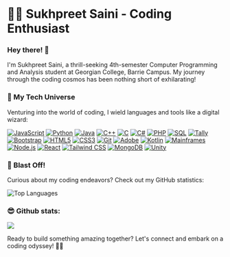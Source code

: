 # 👨‍💻 Sukhpreet Saini - Coding Enthusiast

### Hey there! 👋

I'm Sukhpreet Saini, a thrill-seeking 4th-semester Computer Programming and Analysis student at Georgian College, Barrie Campus. My journey through the coding cosmos has been nothing short of exhilarating!

### 💼 My Tech Universe

Venturing into the world of coding, I wield languages and tools like a digital wizard:

[![JavaScript](https://img.shields.io/badge/-JavaScript-F7DF1E?style=flat-square&logo=JavaScript&logoColor=black)](https://developer.mozilla.org/en-US/docs/Web/JavaScript)
[![Python](https://img.shields.io/badge/-Python-3776AB?style=flat-square&logo=Python&logoColor=white)](https://www.python.org/)
[![Java](https://img.shields.io/badge/-Java-007396?style=flat-square&logo=Java&logoColor=white)](https://www.oracle.com/java/)
[![C++](https://img.shields.io/badge/-C++-00599C?style=flat-square&logo=C%2B%2B&logoColor=white)](https://isocpp.org/)
[![C](https://img.shields.io/badge/-C-A8B9CC?style=flat-square&logo=C&logoColor=black)](https://en.wikipedia.org/wiki/C_(programming_language))
[![C#](https://img.shields.io/badge/-C%23-239120?style=flat-square&logo=C-Sharp&logoColor=white)](https://docs.microsoft.com/en-us/dotnet/csharp/)
[![PHP](https://img.shields.io/badge/-PHP-777BB4?style=flat-square&logo=PHP&logoColor=white)](https://www.php.net/)
[![SQL](https://img.shields.io/badge/-SQL-4479A1?style=flat-square&logo=MySQL&logoColor=white)](https://www.w3schools.com/sql/)
[![Tally](https://img.shields.io/badge/-Tally-8737BF?style=flat-square&logo=Tally&logoColor=white)](https://tallysolutions.com/)
[![Bootstrap](https://img.shields.io/badge/-Bootstrap-563D7C?style=flat-square&logo=Bootstrap&logoColor=white)](https://getbootstrap.com/)
[![HTML5](https://img.shields.io/badge/-HTML5-E34F26?style=flat-square&logo=HTML5&logoColor=white)](https://developer.mozilla.org/en-US/docs/Web/HTML)
[![CSS3](https://img.shields.io/badge/-CSS3-1572B6?style=flat-square&logo=CSS3&logoColor=white)](https://developer.mozilla.org/en-US/docs/Web/CSS)
[![Git](https://img.shields.io/badge/-Git-F05032?style=flat-square&logo=Git&logoColor=white)](https://git-scm.com/)
[![Adobe](https://img.shields.io/badge/-Adobe-FF0000?style=flat-square&logo=Adobe&logoColor=white)](https://www.adobe.com/)
[![Kotlin](https://img.shields.io/badge/-Kotlin-0095D5?style=flat-square&logo=Kotlin&logoColor=white)](https://kotlinlang.org/)
[![Mainframes](https://img.shields.io/badge/-Mainframes-007ACC?style=flat-square&logo=IBM&logoColor=white)](https://www.ibm.com/it-infrastructure/z/mainframe)
[![Node.js](https://img.shields.io/badge/-Node.js-339933?style=flat-square&logo=Node.js&logoColor=white)](https://nodejs.org/)
[![React](https://img.shields.io/badge/-React-61DAFB?style=flat-square&logo=React&logoColor=black)](https://reactjs.org/)
[![Tailwind CSS](https://img.shields.io/badge/-Tailwind%20CSS-38B2AC?style=flat-square&logo=Tailwind%20CSS&logoColor=white)](https://tailwindcss.com/)
[![MongoDB](https://img.shields.io/badge/-MongoDB-47A248?style=flat-square&logo=MongoDB&logoColor=white)](https://www.mongodb.com/)
[![Unity](https://img.shields.io/badge/-Unity-000000?style=flat-square&logo=Unity&logoColor=white)](https://unity.com/)

### 🚀 Blast Off!

Curious about my coding endeavors? Check out my GitHub statistics:

![Top Languages](https://github-readme-stats-git-masterrstaa-rickstaa.vercel.app/api/top-langs/?username=sukh2022&theme=tokyonight)

### 😎 Github stats:
<a href="https://github.com/anuraghazra/convoychat">
  <img src="https://github-readme-stats.vercel.app/api/top-langs/?username=sukh2022&layout=compact" />
</a>

Ready to build something amazing together? Let's connect and embark on a coding odyssey! 🌌✨
